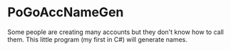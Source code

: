 # PoGoAccNameGen
Some people are creating many accounts but they don't know how to call them. This little program (my first in C#) will generate names.
